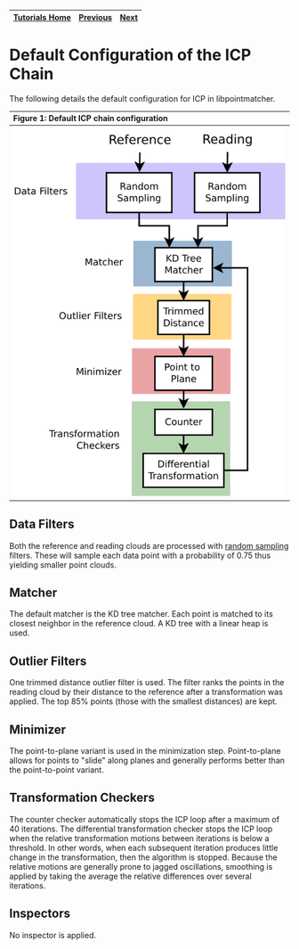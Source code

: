 | [Tutorials Home](index.md) | [Previous](ICPIntro.md) | [Next](Configuration.md) |
| :--- | :---: | ---: |

# Default Configuration of the ICP Chain

The following details the default configuration for ICP in libpointmatcher.

|Figure 1: Default ICP chain configuration|
| :--- |
|![Default ICP Chain Configuration](images/default_icp_chain.svg)|

## Data Filters
Both the reference and reading clouds are processed with [random sampling](DataFilters.md#randomsamplinghead) filters.  These will sample each data point with a probability of 0.75 thus yielding smaller point clouds.

## Matcher
The default matcher is the KD tree matcher.  Each point is matched to its closest neighbor in the reference cloud.  A KD tree with a linear heap is used.

## Outlier Filters
One trimmed distance outlier filter is used.  The filter ranks the points in the reading cloud by their distance to the reference after a transformation was applied.  The top 85% points (those with the smallest distances) are kept.

## Minimizer
The point-to-plane variant is used in the minimization step.  Point-to-plane allows for points to "slide" along planes and generally performs better than the point-to-point variant.

## Transformation Checkers
The counter checker automatically stops the ICP loop after a maximum of 40 iterations.  The differential transformation checker stops the ICP loop when the relative transformation motions between iterations is below a threshold.  In other words, when each subsequent iteration produces little change in the transformation, then the algorithm is stopped.  Because the relative motions are generally prone to jagged oscillations, smoothing is applied by taking the average the relative differences over several iterations.

## Inspectors
No inspector is applied.
